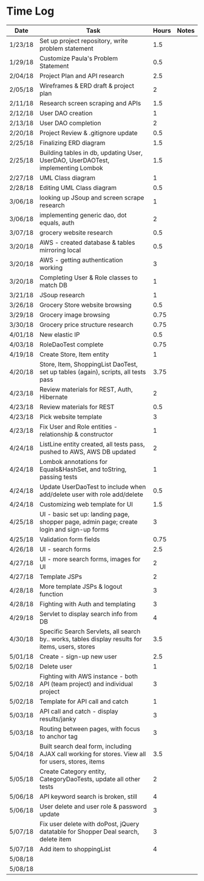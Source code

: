 # Time Log

| Date | Task | Hours | Notes|
|------|------|-------|------|
| 1/23/18| Set up project repository, write problem statement| 1.5 | |
| 1/29/18| Customize Paula's Problem Statement| 0.5 | |
| 2/04/18| Project Plan and API research| 2.5 | |
| 2/05/18| Wireframes & ERD draft & project plan| 2 | |
| 2/11/18| Research screen scraping and APIs | 1.5 | |
| 2/12/18| User DAO creation | 1 | |
| 2/13/18| User DAO completion | 2 | |
| 2/20/18| Project Review & .gitignore update | 0.5 | |
| 2/25/18| Finalizing ERD diagram | 1.5 | |
| 2/25/18| Building tables in db, updating User, UserDAO, UserDAOTest, implementing Lombok | 1.5 | |
| 2/27/18| UML Class diagram | 1 | |
| 2/28/18| Editing UML Class diagram | 0.5 | |
| 3/06/18| looking up JSoup and screen scrape research | 1 | |
| 3/06/18| implementing generic dao, dot equals, auth | 2 | |
| 3/07/18| grocery website research | 0.5 | |
| 3/20/18| AWS - created database & tables mirroring local | 0.5 | |
| 3/20/18| AWS - getting authentication working | 3 | |
| 3/20/18| Completing User & Role classes to match DB | 1 | |
| 3/21/18| JSoup research | 1 | |
| 3/26/18| Grocery Store website browsing | 0.5 | |
| 3/29/18| Grocery image browsing | 0.75 | |
| 3/30/18| Grocery price structure research | 0.75 | |
| 4/01/18| New elastic IP | 0.5 | |
| 4/03/18| RoleDaoTest complete | 0.75 | |
| 4/19/18| Create Store, Item entity | 1 | |
| 4/20/18| Store, Item, ShoppingList DaoTest, set up tables (again), scripts, all tests pass | 3.75 | |
| 4/23/18| Review materials for REST, Auth, Hibernate | 2 | |
| 4/23/18| Review materials for REST | 0.5 | |
| 4/23/18| Pick website template | 3 | |
| 4/23/18| Fix User and Role entities - relationship & constructor | 1 | |
| 4/24/18| ListLine entity created, all tests pass, pushed to AWS, AWS DB updated | 2 | |
| 4/24/18| Lombok annotations for Equals&HashSet, and toString, passing tests | 1 | |
| 4/24/18| Update UserDaoTest to include when add/delete user with role add/delete | 0.5 | |
| 4/24/18| Customizing web template for UI | 1.5 | |
| 4/25/18| UI - basic set up: landing page, shopper page, admin page; create login and sign-up forms | 3 | |
| 4/25/18| Validation form fields | 0.75 | |
| 4/26/18| UI - search forms | 2.5 | |
| 4/27/18| UI - more search forms, images for UI | 2 | |
| 4/27/18| Template JSPs | 2 | |
| 4/28/18| More template JSPs & logout function | 3 | |
| 4/28/18| Fighting with Auth and templating | 3 | |
| 4/29/18| Servlet to display search info from DB | 4 | |
| 4/30/18| Specific Search Servlets, all search by.. works, tables display results for items, users, stores | 3.5 | |
| 5/01/18| Create - sign-up new user  | 2.5 | |
| 5/02/18| Delete user | 1 | |
| 5/02/18| Fighting with AWS instance - both API (team project) and individual project | 3 | |
| 5/02/18| Template for API call and catch | 1 | |
| 5/03/18| API call and catch - display results/janky | 3 | |
| 5/03/18| Routing between pages, with focus to anchor tag | 3 | |
| 5/04/18| Built search deal form, including AJAX call working for stores. View all for users, stores, items | 3.5 | |
| 5/05/18| Create Category entity, CategoryDaoTests, update all other tests | 2 | |
| 5/06/18| API keyword search is broken, still | 4 | |
| 5/06/18| User delete and user role & password update | 3 | |
| 5/07/18| Fix user delete with doPost, jQuery datatable for Shopper Deal search, delete item | 3 | |
| 5/07/18| Add item to shoppingList | 4 | |
| 5/08/18| |  | |
| 5/08/18|  |  | |